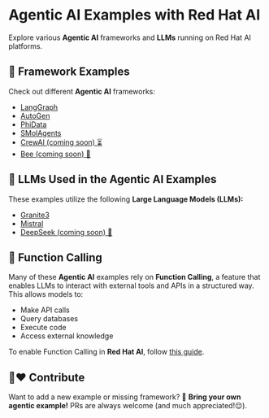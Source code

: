 # Agentic AI Examples with Red Hat AI  

Explore various **Agentic AI** frameworks and **LLMs** running on Red Hat AI platforms.  

## 🚀 Framework Examples  

Check out different **Agentic AI** frameworks:  

- [LangGraph](./frameworks/langgraph/)  
- [AutoGen](./frameworks/autogen/)  
- [PhiData](./frameworks/phidata/)  
- [SMolAgents](./frameworks/smolagents/)  
- [CrewAI (coming soon) ⏳](./frameworks/crewAI/)  
- [Bee (coming soon) 🐝](./frameworks/bee/)  

## 🧠 LLMs Used in the Agentic AI Examples  

These examples utilize the following **Large Language Models (LLMs):**  

- [Granite3](https://huggingface.co/ibm-granite)  
- [Mistral](https://huggingface.co/mistralai/Mistral-7B-Instruct-v0.3)  
- [DeepSeek (coming soon) 🔎](https://huggingface.co/deepseek-ai/DeepSeek-R1-Distill-Qwen-32B)  

## 🔗 Function Calling  

Many of these **Agentic AI** examples rely on **Function Calling**, a feature that enables LLMs to interact with external tools and APIs in a structured way. This allows models to:  

- Make API calls  
- Query databases  
- Execute code  
- Access external knowledge  


To enable Function Calling in **Red Hat AI**, follow [this guide](https://ai-on-openshift.io/odh-rhoai/enable-function-calling/).  

## 🤝❤️ Contribute  

Want to add a new example or missing framework? 🎉 **Bring your own agentic example!** PRs are always welcome (and much appreciated!😌).  